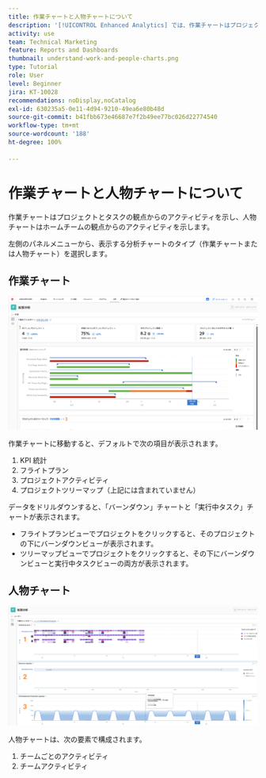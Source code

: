 ```yaml
---
title: 作業チャートと人物チャートについて
description: '[!UICONTROL Enhanced Analytics] では、作業チャートはプロジェクトとタスクの観点からのアクティビティを示し、人物チャートはホームチームの観点からのアクティビティを示します。'
activity: use
team: Technical Marketing
feature: Reports and Dashboards
thumbnail: understand-work-and-people-charts.png
type: Tutorial
role: User
level: Beginner
jira: KT-10028
recommendations: noDisplay,noCatalog
exl-id: 630235a5-0e11-4d94-9210-49ea6e80b48d
source-git-commit: b41fbb673e46687e7f2b49ee77bc026d22774540
workflow-type: tm+mt
source-wordcount: '188'
ht-degree: 100%

---
```


# 作業チャートと人物チャートについて

作業チャートはプロジェクトとタスクの観点からのアクティビティを示し、人物チャートはホームチームの観点からのアクティビティを示します。

左側のパネルメニューから、表示する分析チャートのタイプ（作業チャートまたは人物チャート）を選択します。

## 作業チャート

![で [!UICONTROL Analytics] 機能を見つけている画像[!DNL Workfront Classic]](assets/section-1-1.png)

作業チャートに移動すると、デフォルトで次の項目が表示されます。

1. KPI 統計
1. フライトプラン
1. プロジェクトアクティビティ
1. プロジェクトツリーマップ（上記には含まれていません）

データをドリルダウンすると、「バーンダウン」チャートと「実行中タスク」チャートが表示されます。

* フライトプランビューでプロジェクトをクリックすると、そのプロジェクトの下にバーンダウンビューが表示されます。
* ツリーマップビューでプロジェクトをクリックすると、その下にバーンダウンビューと実行中タスクビューの両方が表示されます。

## 人物チャート

![で [!UICONTROL Analytics] 機能を見つけている画像[!DNL Workfront Classic]](assets/section-1-2.png)

人物チャートは、次の要素で構成されます。

1. チームごとのアクティビティ
1. チームアクティビティ
